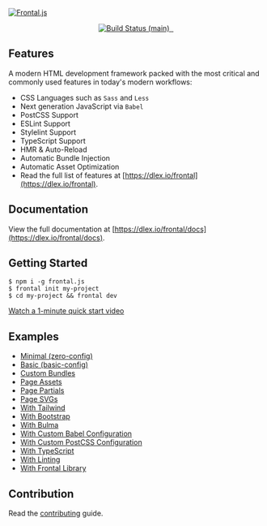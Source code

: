 [![Frontal.js](https://dlex.io/frontal/assets/github_banner.png)](https://dlex.io/frontal)

<p align="center">
  <a aria-label="Build Status" href="https://github.com/dlexio/frontal.js/actions?query=branch%3Amain">
    <img alt="Build Status (main)" src="https://img.shields.io/github/workflow/status/dlexio/frontal.js/test/main?style=for-the-badge&labelColor=000000">
  </a>
  <a aria-label="NPM version" href="https://www.npmjs.com/package/frontal.js">
    <img alt="" src="https://img.shields.io/npm/v/frontal.js.svg?style=for-the-badge&labelColor=000000">
  </a>
  <a aria-label="License" href="https://github.com/vercel/next.js/blob/canary/license.md">
    <img alt="" src="https://img.shields.io/npm/l/frontal.js.svg?style=for-the-badge&labelColor=000000">
  </a>
</p>

## Features

A modern HTML development framework packed with the most critical and commonly used features in today's modern workflows:

- CSS Languages such as `Sass` and `Less`
- Next generation JavaScript via `Babel`
- PostCSS Support
- ESLint Support
- Stylelint Support
- TypeScript Support
- HMR & Auto-Reload
- Automatic Bundle Injection
- Automatic Asset Optimization
- Read the full list of features at [https://dlex.io/frontal](https://dlex.io/frontal).

## Documentation

View the full documentation at [https://dlex.io/frontal/docs](https://dlex.io/frontal/docs).

## Getting Started

```
$ npm i -g frontal.js
$ frontal init my-project
$ cd my-project && frontal dev
```

[Watch a 1-minute quick start video](https://www.youtube.com/watch?v=7Kp1tjCgw_o)

## Examples

- [Minimal (zero-config)](https://github.com/dlexio/frontal.js/tree/main/examples/minimal)
- [Basic (basic-config)](https://github.com/dlexio/frontal.js/tree/main/examples/basic)
- [Custom Bundles](https://github.com/dlexio/frontal.js/tree/main/examples/with-custom-bundles)
- [Page Assets](https://github.com/dlexio/frontal.js/tree/main/examples/with-page-assets)
- [Page Partials](https://github.com/dlexio/frontal.js/tree/main/examples/with-page-partials)
- [Page SVGs](https://github.com/dlexio/frontal.js/tree/main/examples/with-page-svgs)
- [With Tailwind](https://github.com/dlexio/frontal.js/tree/main/examples/with-tailwind)
- [With Bootstrap](https://github.com/dlexio/frontal.js/tree/main/examples/with-bootstrap)
- [With Bulma](https://github.com/dlexio/frontal.js/tree/main/examples/with-bulma)
- [With Custom Babel Configuration](https://github.com/dlexio/frontal.js/tree/main/examples/with-babel)
- [With Custom PostCSS Configuration](https://github.com/dlexio/frontal.js/tree/main/examples/with-postcss)
- [With TypeScript](https://github.com/dlexio/frontal.js/tree/main/examples/with-typescript)
- [With Linting](https://github.com/dlexio/frontal.js/tree/main/examples/with-linting)
- [With Frontal Library](https://github.com/dlexio/frontal.js/tree/main/examples/bootstrap-library)

## Contribution

Read the [contributing](https://dlex.io/frontal/docs/extending/contributions.html) guide.

